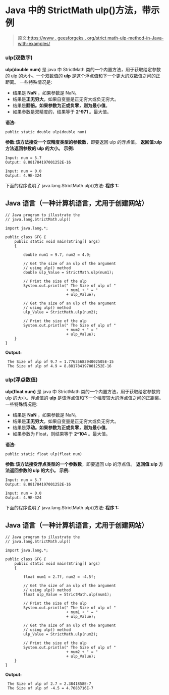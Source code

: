 # Java 中的 StrictMath ulp()方法，带示例

> 原文:[https://www . geesforgeks . org/strict math-ulp-method-in-Java-with-examples/](https://www.geeksforgeeks.org/strictmath-ulp-method-in-java-with-examples/)

### ulp(双数字)

**ulp(double num)** 是 java 中 StrictMath 类的一个内置方法，用于获取给定参数的 ulp 的大小。一个双数值的 **ulp** 是这个浮点值和下一个更大的双数值之间的正距离。
一些特殊情况是:

*   结果是 **NaN** ，如果参数是 NaN。
*   结果是**正无穷大**，如果自变量是正无穷大或负无穷大。
*   结果是**翻倍。如果参数为正或负零，则为最小值**。
*   如果参数是双精度的，结果等于 **2^971** 。最大值。

**语法:**

```
public static double ulp(double num)
```

**参数:**该方法接受一个双精度类型的参数**数**，即要返回 ulp 的浮点值。
**返回值:**ulp 方法返回参数的 ulp 的**大小。
**示例:****

```
Input: num = 5.7
Output: 8.881784197001252E-16

Input: num = 0.0
Output: 4.9E-324
```

下面的程序说明了 java.lang.StrictMath.ulp()方法:
**程序 1:**

## Java 语言（一种计算机语言，尤用于创建网站）

```
// Java program to illustrate the
// java.lang.StrictMath.ulp()

import java.lang.*;

public class GFG {
    public static void main(String[] args)
    {

        double num1 = 9.7, num2 = 4.9;

        // Get the size of an ulp of the argument
        // using ulp() method
        double ulp_Value = StrictMath.ulp(num1);

        // Print the size of the ulp
        System.out.println(" The Size of ulp of "
                           + num1 + " = "
                           + ulp_Value);

        // Get the size of an ulp of the argument
        // using ulp() method
        ulp_Value = StrictMath.ulp(num2);

        // Print the size of the ulp
        System.out.println(" The Size of ulp of "
                           + num2 + " = "
                           + ulp_Value);
    }
}
```

**Output:** 

```
 The Size of ulp of 9.7 = 1.7763568394002505E-15
 The Size of ulp of 4.9 = 8.881784197001252E-16
```

### ulp(浮点数值)

**ulp(float num)** 是 java 中 StrictMath 类的一个内置方法，用于获取给定参数的 ulp 的大小。浮点值的 **ulp** 是该浮点值和下一个幅度较大的浮点值之间的正距离。
一些特殊情况是:

*   结果是 **NaN** ，如果参数是 NaN。
*   结果是**正无穷大**，如果自变量是正无穷大或负无穷大。
*   结果是**浮动。如果参数为正或负零，则为最小值**。
*   如果参数为 Float，则结果等于 **2^104** 。最大值。

**语法:**

```
public static float ulp(float num)
```

**参数:**该方法接受浮点类型的一个参数**数**，即要返回 ulp 的浮点值。
**返回值:**ulp 方法返回参数的 ulp 的**大小。
**示例:****

```
Input: num = 5.7
Output: 8.881784197001252E-16

Input: num = 0.0
Output: 4.9E-324
```

下面的程序说明了 java.lang.StrictMath.ulp()方法:
**程序 1:**

## Java 语言（一种计算机语言，尤用于创建网站）

```
// Java program to illustrate the
// java.lang.StrictMath.ulp()

import java.lang.*;

public class GFG {
    public static void main(String[] args)
    {

        float num1 = 2.7f, num2 = -4.5f;

        // Get the size of an ulp of the argument
        // using ulp() method
        float ulp_Value = StrictMath.ulp(num1);

        // Print the size of the ulp
        System.out.println(" The Size of ulp of "
                           + num1 + " = "
                           + ulp_Value);

        // Get the size of an ulp of the argument
        // using ulp() method
        ulp_Value = StrictMath.ulp(num2);

        // Print the size of the ulp
        System.out.println(" The Size of ulp of "
                           + num2 + " = "
                           + ulp_Value);
    }
}
```

**Output:** 

```
 The Size of ulp of 2.7 = 2.3841858E-7
 The Size of ulp of -4.5 = 4.7683716E-7
```